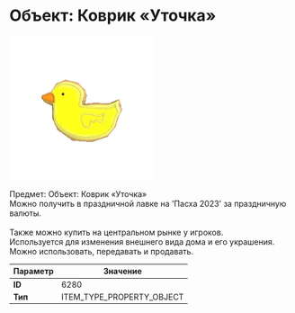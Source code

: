 # Объект: Коврик «Уточка»

![Item Image](../img/6280.webp?raw=true)

Предмет: Объект: Коврик «Уточка»<br>Можно получить в праздничной лавке на 'Пасха 2023' за праздничную валюты.<br><br>Также можно купить на центральном рынке у игроков.<br>Используется для изменения внешнего вида дома и его украшения.<br>Можно использовать, передавать и продавать.


| Параметр | Значение |
|----------|----------|
| **ID** | 6280 |
| **Тип** | ITEM_TYPE_PROPERTY_OBJECT |

